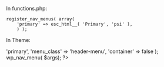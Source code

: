 In functions.php:

	register_nav_menus( array(
		'primary' => esc_html__( 'Primary', 'psi' ),
		) );


In Theme:
<?php 
					$args = array(
						'theme_location' 	=> 'primary', 
						'menu_class' 		=> 'header-menu',
						'container'		=> false
						);
					wp_nav_menu( $args); ?>